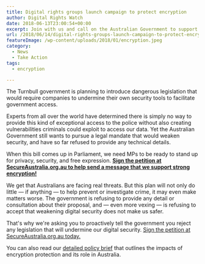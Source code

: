 ```yaml
---
title: Digital rights groups launch campaign to protect encryption
author: Digital Rights Watch
date: 2018-06-13T23:00:54+00:00
excerpt: Join with us and call on the Australian Government to support encryption and to reject any moves to undermine the security of our digital infrastructure.
url: /2018/06/14/digital-rights-groups-launch-campaign-to-protect-encryption/
featureImage: /wp-content/uploads/2018/01/encryption.jpeg
category:
  - News
  - Take Action
tags:
  - encryption

---
```

The Turnbull government is planning to introduce dangerous legislation that would require companies to undermine their own security tools to facilitate government access.

Experts from all over the world have determined there is simply no way to provide this kind of exceptional access to the police without also creating vulnerabilities criminals could exploit to access our data. Yet the Australian Government still wants to pursue a legal mandate that would weaken security, and have so far refused to provide any technical details.

When this bill comes up in Parliament, we need MPs to be ready to stand up for privacy, security, and free expression. <a href="https://www.secureaustralia.org.au/?utm_source=DRWaus" target="_blank" rel="noopener"><strong>Sign the petition at SecureAustralia.org.au to help send a message that we support strong encryption!</strong></a>

We get that Australians are facing real threats. But this plan will not only do little — if anything — to help prevent or investigate crime, it may even make matters worse. The government is refusing to provide any detail or consultation about their proposal, and — even more vexing — is refusing to accept that weakening digital security does not make us safer.

That's why we're asking you to proactively tell the government you reject any legislation that will undermine our digital security. <a href="https://www.secureaustralia.org.au/?utm_source=DRWaus" target="_blank" rel="noopener">Sign the petition at SecureAustralia.org.au today. </a>

You can also read our [detailed policy brief][1] that outlines the impacts of encryption protection and its role in Australia.

 [1]: /wp-content/uploads/2018/01/Crypto-Australia-Memo.pdf
